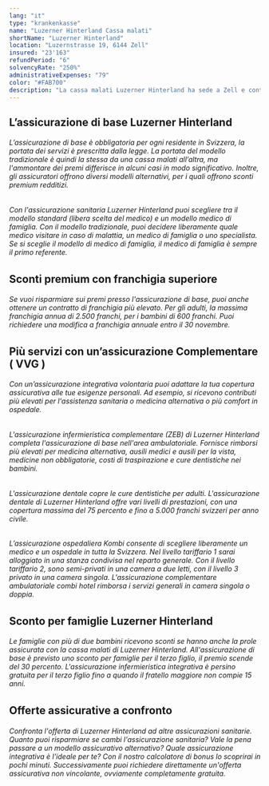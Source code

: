 ```yaml
---
lang: "it"
type: "krankenkasse"
name: "Luzerner Hinterland Cassa malati"
shortName: "Luzerner Hinterland"
location: "Luzernstrasse 19, 6144 Zell"
insured: "23'163"
refundPeriod: "6"
solvencyRate: "250%"
administrativeExpenses: "79"
color: "#FAB700"
description: "La cassa malati Luzerner Hinterland ha sede a Zell e conta circa 20.000 membri. Come suggerisce il nome, l'assicurazione sanitaria è fortemente ancorata nella campagna di Lucerna, ma è attiva in dieci cantoni. È stata fondata nel 1905. Scopri di più su prestazioni e benefici della cassa malati tradizionale nel nostro confronto assicurativo."
---
```


## L’assicurazione di base Luzerner Hinterland

###### L’assicurazione di base è obbligatoria per ogni residente in Svizzera, la portata dei servizi è prescritta dalla legge. La portata del modello tradizionale è quindi la stessa da una cassa malati all’altra, ma l'ammontare dei premi differisce in alcuni casi in modo significativo. Inoltre, gli assicuratori offrono diversi modelli alternativi, per i quali offrono sconti premium redditizi.

###### Con l'assicurazione sanitaria Luzerner Hinterland puoi scegliere tra il modello standard (libera scelta del medico) e un modello medico di famiglia. Con il modello tradizionale, puoi decidere liberamente quale medico visitare in caso di malattia, un medico di famiglia o uno specialista. Se si sceglie il modello di medico di famiglia, il medico di famiglia è sempre il primo referente.

## Sconti premium con franchigia superiore

###### Se vuoi risparmiare sui premi presso l'assicurazione di base, puoi anche ottenere un contratto di franchigia più elevato. Per gli adulti, la massima franchigia annua di 2.500 franchi, per i bambini di 600 franchi. Puoi richiedere una modifica a franchigia annuale entro il 30 novembre.

## Più servizi con un’assicurazione Complementare ( VVG )

###### Con un’assicurazione integrativa volontaria puoi adattare la tua copertura assicurativa alle tue esigenze personali. Ad esempio, si ricevono contributi più elevati per l'assistenza sanitaria o medicina alternativa o più comfort in ospedale.

###### L'assicurazione infermieristica complementare (ZEB) di Luzerner Hinterland completa l'assicurazione di base nell'area ambulatoriale. Fornisce rimborsi più elevati per medicina alternativa, ausili medici e ausili per la vista, medicine non obbligatorie, costi di traspirazione e cure dentistiche nei bambini.

###### L'assicurazione dentale copre le cure dentistiche per adulti. L'assicurazione dentale di Luzerner Hinterland offre vari livelli di prestazioni, con una copertura massima del 75 percento e fino a 5.000 franchi svizzeri per anno civile.

###### L’assicurazione ospedaliera Kombi consente di scegliere liberamente un medico e un ospedale in tutta la Svizzera. Nel livello tariffario 1 sarai alloggiato in una stanza condivisa nel reparto generale. Con il livello tariffario 2, sono semi-privati in una camera a due letti, con il livello 3 privato in una camera singola. L'assicurazione complementare ambulatoriale combi hotel rimborsa i servizi generali in camera singola o doppia.

## Sconto per famiglie Luzerner Hinterland

###### Le famiglie con più di due bambini ricevono sconti se hanno anche la prole assicurata con la cassa malati di Luzerner Hinterland. All'assicurazione di base è previsto uno sconto per famiglie per il terzo figlio, il premio scende del 30 percento. L'assicurazione infermieristica integrativa è persino gratuita per il terzo figlio fino a quando il fratello maggiore non compie 15 anni.

## Offerte assicurative a confronto

###### Confronta l'offerta di Luzerner Hinterland ad altre assicurazioni sanitarie. Quanto puoi risparmiare se cambi l'assicurazione sanitaria? Vale la pena passare a un modello assicurativo alternativo? Quale assicurazione integrativa è l'ideale per te? Con il nostro calcolatore di bonus lo scoprirai in pochi minuti. Successivamente puoi richiedere direttamente un'offerta assicurativa non vincolante, ovviamente completamente gratuita.
